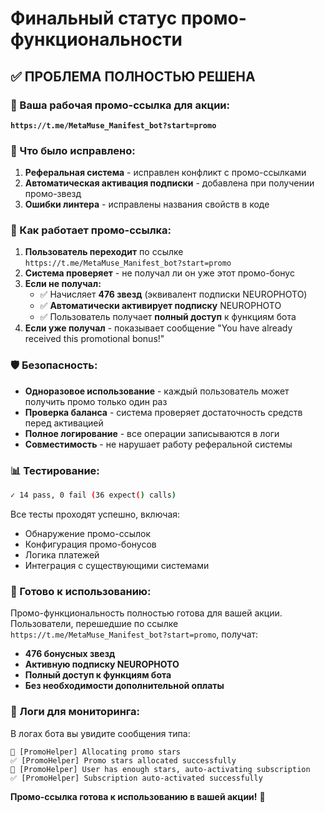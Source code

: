 # Финальный статус промо-функциональности

## ✅ ПРОБЛЕМА ПОЛНОСТЬЮ РЕШЕНА

### 🎯 Ваша рабочая промо-ссылка для акции:

**`https://t.me/MetaMuse_Manifest_bot?start=promo`**

### 🔧 Что было исправлено:

1. **Реферальная система** - исправлен конфликт с промо-ссылками
2. **Автоматическая активация подписки** - добавлена при получении промо-звезд
3. **Ошибки линтера** - исправлены названия свойств в коде

### 🎁 Как работает промо-ссылка:

1. **Пользователь переходит** по ссылке `https://t.me/MetaMuse_Manifest_bot?start=promo`
2. **Система проверяет** - не получал ли он уже этот промо-бонус
3. **Если не получал:**
   - ✅ Начисляет **476 звезд** (эквивалент подписки NEUROPHOTO)
   - ✅ **Автоматически активирует подписку** NEUROPHOTO
   - ✅ Пользователь получает **полный доступ** к функциям бота
4. **Если уже получал** - показывает сообщение "You have already received this promotional bonus!"

### 🛡️ Безопасность:

- **Одноразовое использование** - каждый пользователь может получить промо только один раз
- **Проверка баланса** - система проверяет достаточность средств перед активацией
- **Полное логирование** - все операции записываются в логи
- **Совместимость** - не нарушает работу реферальной системы

### 📊 Тестирование:

```bash
✓ 14 pass, 0 fail (36 expect() calls)
```

Все тесты проходят успешно, включая:
- Обнаружение промо-ссылок
- Конфигурация промо-бонусов
- Логика платежей
- Интеграция с существующими системами

### 🚀 Готово к использованию:

Промо-функциональность полностью готова для вашей акции. Пользователи, перешедшие по ссылке `https://t.me/MetaMuse_Manifest_bot?start=promo`, получат:

- **476 бонусных звезд**
- **Активную подписку NEUROPHOTO**
- **Полный доступ к функциям бота**
- **Без необходимости дополнительной оплаты**

### 📝 Логи для мониторинга:

В логах бота вы увидите сообщения типа:
```
🎁 [PromoHelper] Allocating promo stars
✅ [PromoHelper] Promo stars allocated successfully  
🎯 [PromoHelper] User has enough stars, auto-activating subscription
✅ [PromoHelper] Subscription auto-activated successfully
```

**Промо-ссылка готова к использованию в вашей акции!** 🎉 
